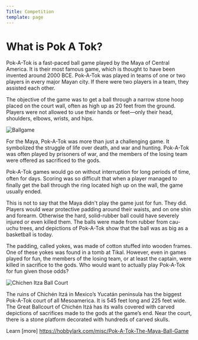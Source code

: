 ```yaml
---
Title: Competition
template: page
---
```


# What is Pok A Tok?

Pok-A-Tok is a fast-paced ball game played by the Maya of Central America. It is their most famous game, which is thought to have been invented around 2000 BCE. Pok-A-Tok was played in teams of one or two players in every major Mayan city. If there were two players in a team, they assisted each other.

The objective of the game was to get a ball through a narrow stone hoop placed on the court wall, often as high up as 20 feet from the ground. Players were not allowed to use their hands or feet—only their head, shoulders, elbows, wrists, and hips.

![Ballgame](images/ballgamecentramerica18.jpg)

For the Maya, Pok-A-Tok was more than just a challenging game. It symbolized the struggle of life over death, and war and hunting. Pok-A-Tok was often played by prisoners of war, and the members of the losing team were offered as sacrificed to the gods.

Pok-A-Tok games would go on without interruption for long periods of time, often for days. Scoring was so diﬃcult that when a player managed to finally get the ball through the ring located high up on the wall, the game usually ended.

This is not to say that the Maya didn't play the game just for fun. They did. Players would wear protective padding around their waists, and on one shin and forearm. Otherwise the hard, solid-rubber ball could have severely injured or even killed them. The balls were made from rubber from cau-uchu trees, and depictions of Pok-A-Tok show that the ball was as big as a basketball is today.

The padding, called yokes, was made of cotton stuffed into wooden frames. One of these yokes was found in a tomb at Tikal. However, even in games played for fun, the members of the losing team, or at least the captain, were killed in sacrifice to the gods. Who would want to actually play Pok-A-Tok for fun given those odds?

![Chichen Itza Ball Court](images/ball-game-court.jpg)

The ruins of Chichén Itzá in Mexico’s Yucatán peninsula has the biggest Pok-A-Tok court of all Mesoamerica. It is 545 feet long and 225 feet wide. The Great Ballcourt of Chichén Itzá has its walls covered with carved depictions of sacrifices made to the gods at the game’s end. Near the court, there is a stone platform decorated with hundreds of carved skulls.

Learn [more]
https://hobbylark.com/misc/Pok-A-Tok-The-Maya-Ball-Game